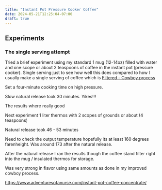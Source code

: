 ```yaml
---
title: "Instant Pot Pressure Cooker Coffee"
date: 2024-05-21T12:25:04-07:00
draft: true
---
```


## Experiments  

### The single serving attempt
Tried a brief experiment using my standard 1 mug (12-14oz) filled with water and one scope or about 2 teaspoons of coffee in the instant pot (pressure cooker). Single serving just to see how well this does compared to how I usually make a single serving of coffee which is [Filtered - Cowboy process]()

Set a four-minute cooking time on high pressure. 

Slow natural release took 30 minutes. Yikes!!! 

The results where really good 



Next experiment 1 liter thermos with 2 scopes of grounds or about (4 teaspoons)

Natural release took 46 - 53 minutes

Need to check the output temperature hopefully its at least 160 degrees farenheight. Was around 173 after the natural release.

After the natural release I ran the results though the coffee stand filter right into the mug / insulated thermos for  storage.

Was very strong in flavor using same amounts as done in my improved cowboy process.

https://www.adventuresofanurse.com/instant-pot-coffee-concentrate/